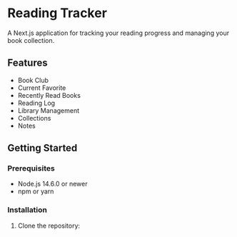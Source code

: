 # Reading Tracker

A Next.js application for tracking your reading progress and managing your book collection.

## Features

- Book Club
- Current Favorite
- Recently Read Books
- Reading Log
- Library Management
- Collections
- Notes

## Getting Started

### Prerequisites

- Node.js 14.6.0 or newer
- npm or yarn

### Installation

1. Clone the repository:

